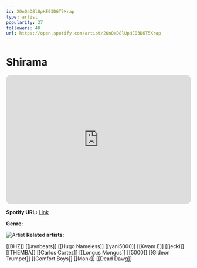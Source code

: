 ```yaml
---
id: 2OnQaD8lUpHE03D6T5Xrap
type: artist
popularity: 27
followers: 40
url: https://open.spotify.com/artist/2OnQaD8lUpHE03D6T5Xrap
---
```

# Shirama

<iframe style="border-radius:12px" src="https://open.spotify.com/embed/artist/2OnQaD8lUpHE03D6T5Xrap" width="100%" height="352" frameBorder="0" allowfullscreen="" allow="autoplay; clipboard-write; encrypted-media; fullscreen; picture-in-picture" loading="lazy"></iframe>

**Spotify URL:** [Link](https://open.spotify.com/artist/2OnQaD8lUpHE03D6T5Xrap)

**Genre:** 

![Artist](https://i.scdn.co/image/ab6761610000e5eb769923279e8793a41c9f03bf)
**Related artists:**

[[BHZ]]
[[jaynbeats]]
[[Hugo Nameless]]
[[yani5000]]
[[Kwam.E]]
[[jecki]]
[[THEMBA]]
[[Carlos Cortez]]
[[Longus Mongus]]
[[5000]]
[[Gideon Trumpet]]
[[Comfort Boys]]
[[Monk]]
[[Dead Dawg]]
